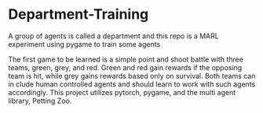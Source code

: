 # Department-Training
A group of agents is called a department and this repo is a MARL experiment using pygame to train some agents

The first game to be learned is a simple point and shoot battle with three teams, green, grey, and red. Green 
and red gain rewards if the opposing team is hit, while grey gains rewards based only on survival. Both teams 
can in clude human controlled agents and should learn to work with such agents accordingly. This project 
utilizes pytorch, pygame, and the multi agent library, Petting Zoo.
